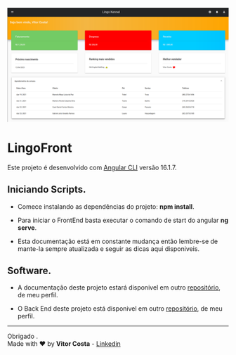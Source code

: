 ![img](/capa/dashboard.png "Capa Projeto")

# LingoFront

Este projeto é desenvolvido com [Angular CLI](https://github.com/angular/angular-cli) versão 16.1.7.

## Iniciando Scripts.

* Comece instalando as dependências do projeto: **npm install**.

* Para iniciar o FrontEnd basta executar o comando de start do angular **ng serve**.

* Esta documentação está em constante mudança então lembre-se de mante-la sempre atualizada e seguir as dicas aqui disponiveis.

## Software.

* A documentação deste projeto estará disponivel em outro [repositório](https://github.com/VitorCostaTI/LingoDocs), de meu perfil.

* O Back End deste projeto está disponivel em outro [repositório](https://github.com/VitorCostaTI/LingoBack), de meu perfil.

---

Obrigado .\
Made with :heart: by **Vitor Costa** - [Linkedin](https://www.linkedin.com/in/vitor-costa-10566b22a/)
